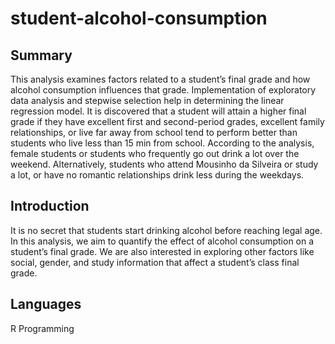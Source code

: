 # student-alcohol-consumption

## Summary
This analysis examines factors related to a student’s final grade and how alcohol consumption influences that grade. 
Implementation of exploratory data analysis and stepwise selection help in determining the linear regression model. 
It is discovered that a student will attain a higher final grade if they have excellent first and second-period grades, excellent family relationships, or live far away from school tend to perform better than students who live less than 15 min from school. According to the analysis, female students or students who frequently go out drink a lot over the weekend. 
Alternatively, students who attend Mousinho da Silveira or study a lot, or have no romantic relationships drink less during the weekdays.

## Introduction
It is no secret that students start drinking alcohol before reaching legal age. 
In this analysis, we aim to quantify the effect of alcohol consumption on a student’s final grade.
We are also interested in exploring other factors like social, gender, and study information that affect a student’s class final grade.

## Languages
R Programming
